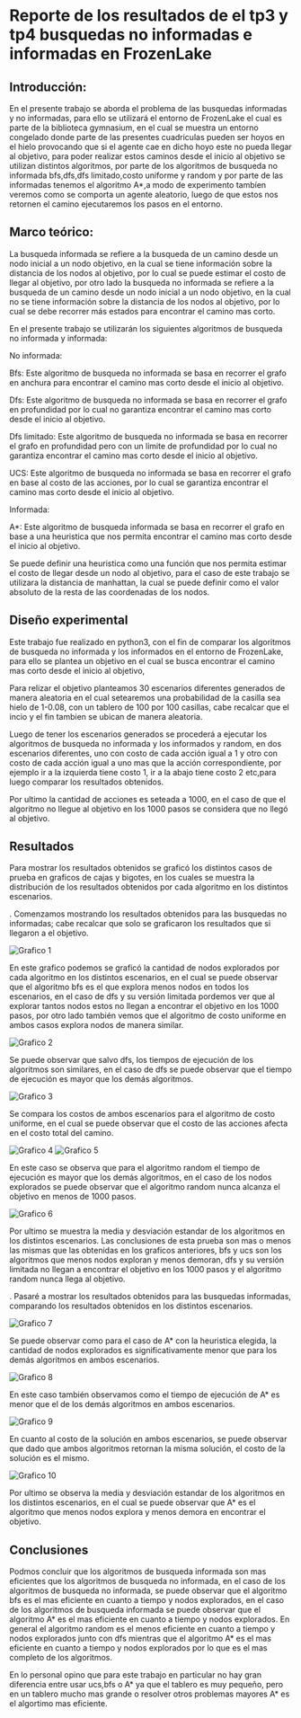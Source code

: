 # Reporte de los resultados de el tp3 y tp4 busquedas no informadas e informadas en FrozenLake

## Introducción:

En el presente trabajo se aborda el problema de las busquedas informadas y no informadas, para ello se utilizará el entorno de FrozenLake el cual es parte de la biblioteca gymnasium,
en el cual se muestra un entorno congelado donde parte de las presentes cuadriculas pueden ser hoyos en el hielo provocando que si el agente cae en dicho hoyo este no pueda llegar al objetivo,
para poder realizar estos caminos desde el inicio al objetivo se utilizan distintos algoritmos, por parte de los algoritmos de busqueda no informada bfs,dfs,dfs limitado,costo uniforme y random y
por parte de las informadas tenemos el algoritmo A*,a modo de experimento tambíen veremos como se comporta un agente aleatorio, luego de que estos nos retornen el camino ejecutaremos los pasos en el entorno.

## Marco teórico:

La busqueda informada se refiere a la busqueda de un camino desde un nodo inicial a un nodo objetivo, en la cual se tiene información sobre la distancia de los nodos al objetivo, por lo cual se puede estimar el costo de llegar al objetivo,
por otro lado la busqueda no informada se refiere a la busqueda de un camino desde un nodo inicial a un nodo objetivo, en la cual no se tiene información sobre la distancia de los nodos al objetivo, por lo cual se debe recorrer más estados para encontrar el camino mas corto.

En el presente trabajo se utilizarán los siguientes algoritmos de busqueda no informada y informada:

No informada:

Bfs: Este algoritmo de busqueda no informada se basa en recorrer el grafo en anchura para encontrar el camino mas corto desde el inicio al objetivo.

Dfs: Este algoritmo de busqueda no informada se basa en recorrer el grafo en profundidad por lo cual no garantiza encontrar el camino mas corto desde el inicio al objetivo.

Dfs limitado: Este algoritmo de busqueda no informada se basa en recorrer el grafo en profundidad pero con un limite de profundidad por lo cual no garantiza encontrar el camino mas corto desde el inicio al objetivo.

UCS: Este algoritmo de busqueda no informada se basa en recorrer el grafo en base al costo de las acciones, por lo cual se garantiza encontrar el camino mas corto desde el inicio al objetivo.

Informada:

A*: Este algoritmo de busqueda informada se basa en recorrer el grafo en base a una heuristica que nos permita encontrar el camino mas corto desde el inicio al objetivo.

Se puede definir una heuristica como una función que nos permita estimar el costo de llegar desde un nodo al objetivo, para el caso de este trabajo se utilizara la distancia de manhattan, la cual
se puede definir como el valor absoluto de la resta de las coordenadas de los nodos.


## Diseño experimental

Este trabajo fue realizado en python3, con el fin de comparar los algoritmos de busqueda no informada y los informados en el entorno de FrozenLake,
para ello se plantea un objetivo en el cual se busca encontrar el camino mas corto desde el inicio al objetivo,

Para relizar el objetivo planteamos 30 escenarios diferentes generados de manera aleatoria en el cual setearemos una probabilidad de la casilla sea hielo de 1-0.08, con un tablero de 100 por 100 casillas,
cabe recalcar que el incio y el fin tambien se ubican de manera aleatoria.

Luego de tener los escenarios generados se procederá a ejecutar los algoritmos de busqueda no informada y los informados y random, en dos escenarios diferentes, uno con costo de cada acción igual a 1 y otro con costo de cada acción igual
a uno mas que la acción correspondiente, por ejemplo ir a la izquierda tiene costo 1, ir a la abajo tiene costo 2 etc,para luego comparar los resultados obtenidos.

Por ultimo la cantidad de acciones es seteada a 1000, en el caso de que el algoritmo no llegue al objetivo en los 1000 pasos se considera que no llegó al objetivo.

## Resultados

Para mostrar los resultados obtenidos se graficó los distintos casos de prueba en graficos de cajas y bigotes, en los cuales se muestra la distribución de los resultados obtenidos por cada algoritmo en los distintos escenarios.

. Comenzamos mostrando los resultados obtenidos para las busquedas no informadas; cabe recalcar que solo se graficaron los resultados que si llegaron a el objetivo.

![Grafico 1](../tp3-busquedas-no-informadas/images/comparativa_explorados.png)

En este grafico podemos se graficó la cantidad de nodos explorados por cada algoritmo en los distintos escenarios, en el cual se puede observar que el algoritmo bfs es el que explora menos nodos en todos los escenarios,
en el caso de dfs y su versión limitada pordemos ver que al explorar tantos nodos estos no llegan a encontrar el objetivo en los 1000 pasos, por otro lado también vemos que el algoritmo de costo uniforme en ambos casos explora
nodos de manera similar.

![Grafico 2](../tp3-busquedas-no-informadas/images/comparativa_tiempos.png)

Se puede observar que salvo dfs, los tiempos de ejecución de los algoritmos son similares, en el caso de dfs se puede observar que el tiempo de ejecución es mayor que los demás algoritmos.

![Grafico 3](../tp3-busquedas-no-informadas/images/comparativa_costos.png)

Se compara los costos de ambos escenarios para el algoritmo de costo uniforme, en el cual se puede observar que el costo de las acciones afecta en el costo total del camino.

![Grafico 4](../tp3-busquedas-no-informadas/images/tiempos_random.png) ![Grafico 5](../tp3-busquedas-no-informadas/images/explorados_random.png)

En este caso se observa que para el algoritmo random el tiempo de ejecución es mayor que los demás algoritmos, en el caso de los nodos explorados se puede observar que el algoritmo random nunca alcanza el objetivo en menos de 1000 pasos.

![Grafico 6](../tp3-busquedas-no-informadas/images/media_des_est.png)

Por ultimo se muestra la media y desviación estandar de los algoritmos en los distintos escenarios. Las conclusiones de esta prueba son mas o menos las mismas
que las obtenidas en los graficos anteriores, bfs y ucs son los algoritmos que menos nodos exploran y menos demoran, dfs y su versión limitada no llegan a encontrar el objetivo en los 1000 pasos y el algoritmo random nunca llega al objetivo.

. Pasaré a mostrar los resultados obtenidos para las busquedas informadas, comparando los resultados obtenidos en los distintos escenarios.

![Grafico 7](Images/comparativa_explorados.png)

Se puede observar como para el caso de A* con la heuristica elegida, la cantidad de nodos explorados es significativamente menor que para los demás algoritmos en ambos escenarios.

![Grafico 8](Images/comparativa_tiempos.png)

En este caso también observamos como el tiempo de ejecución de A* es menor que el de los demás algoritmos en ambos escenarios.

![Grafico 9](Images/comparativa_costos.png)

En cuanto al costo de la solución en ambos escenarios, se puede observar que dado que ambos algoritmos retornan la misma solución, el costo de la solución es el mismo.

![Grafico 10](Images/med_des_est.png)

Por ultimo se observa la media y desviación estandar de los algoritmos en los distintos escenarios, en el cual se puede observar que A* es el algoritmo que menos nodos explora y menos demora en encontrar el objetivo.

## Conclusiones

Podmos concluir que los algoritmos de busqueda informada son mas eficientes que los algoritmos de busqueda no informada, en el caso de los algoritmos de busqueda no informada,
se puede observar que el algoritmo bfs es el mas eficiente en cuanto a tiempo y nodos explorados, en el caso de los algoritmos de busqueda informada se puede observar que el algoritmo A* es el mas eficiente en cuanto a tiempo y nodos explorados.
En general el algoritmo random es el menos eficiente en cuanto a tiempo y nodos explorados junto con dfs mientras que el algoritmo A* es el mas eficiente en cuanto a tiempo y nodos explorados por lo que es el mas completo de los algoritmos.

En lo personal opino que para este trabajo en particular no hay gran diferencia entre usar ucs,bfs o A* ya que el tablero es muy pequeño, pero en un tablero mucho mas grande o resolver otros problemas mayores A* es el algortimo mas eficiente.
